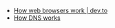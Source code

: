 - [How web browsers work | dev.to](https://dev.to/arikaturika/how-web-browsers-work-part-1-with-illustrations-1nid)
- [How DNS works](https://howdns.works/)
